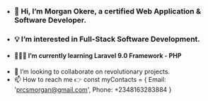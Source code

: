 - ### 👋 Hi, I’m Morgan Okere, a certified Web Application & Software Developer.
- ### 💡 I’m interested in Full-Stack Software Development.
- #### 👨🏻‍💻 I’m currently learning Laravel 9.0 Framework - PHP
- 🤝 I’m looking to collaborate on revolutionary projects.
- 📫 How to reach me 👉 const myContacts = { Email: 'prcsmorgan@gmail.com', Phone: +2348163283884 }

<!---
realmorgan/realmorgan is a ✨ special ✨ repository because its `README.md` (this file) appears on your GitHub profile.
You can click the Preview link to take a look at your changes.
--->
